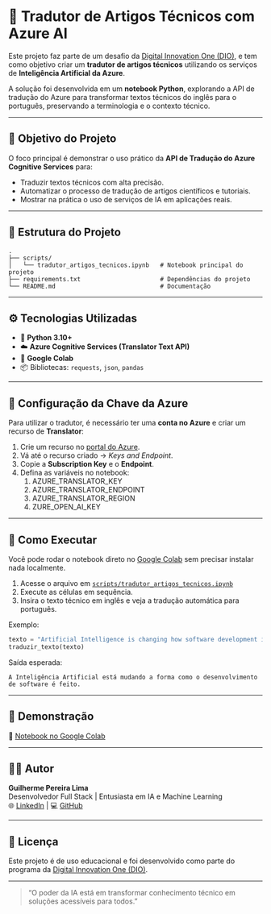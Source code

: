 # 🧠 Tradutor de Artigos Técnicos com Azure AI

Este projeto faz parte de um desafio da [Digital Innovation One (DIO)](https://www.dio.me/), e tem como objetivo criar um **tradutor de artigos técnicos** utilizando os serviços de **Inteligência Artificial da Azure**.

A solução foi desenvolvida em um **notebook Python**, explorando a API de tradução do Azure para transformar textos técnicos do inglês para o português, preservando a terminologia e o contexto técnico.

---

## 🚀 Objetivo do Projeto

O foco principal é demonstrar o uso prático da **API de Tradução do Azure Cognitive Services** para:
- Traduzir textos técnicos com alta precisão.
- Automatizar o processo de tradução de artigos científicos e tutoriais.
- Mostrar na prática o uso de serviços de IA em aplicações reais.

---

## 🧩 Estrutura do Projeto

```
.
├── scripts/
│   └── tradutor_artigos_tecnicos.ipynb   # Notebook principal do projeto
├── requirements.txt                      # Dependências do projeto
└── README.md                             # Documentação
```

---

## ⚙️ Tecnologias Utilizadas

- 🐍 **Python 3.10+**
- ☁️ **Azure Cognitive Services (Translator Text API)**
- 📓 **Google Colab**
- 📦 Bibliotecas: `requests`, `json`, `pandas`

---

## 🔑 Configuração da Chave da Azure

Para utilizar o tradutor, é necessário ter uma **conta no Azure** e criar um recurso de **Translator**:

1. Crie um recurso no [portal do Azure](https://portal.azure.com/).
2. Vá até o recurso criado → *Keys and Endpoint*.
3. Copie a **Subscription Key** e o **Endpoint**.
4. Defina as variáveis no notebook:
    1. AZURE_TRANSLATOR_KEY
    2. AZURE_TRANSLATOR_ENDPOINT
    3. AZURE_TRANSLATOR_REGION
    4. ZURE_OPEN_AI_KEY

---

## 🧠 Como Executar

Você pode rodar o notebook direto no [Google Colab](https://colab.research.google.com/) sem precisar instalar nada localmente.

1. Acesse o arquivo em [`scripts/tradutor_artigos_tecnicos.ipynb`](scripts/Tradutor_de_Artigos_Técnicos_com_AzureAI.ipynb)
2. Execute as células em sequência.
3. Insira o texto técnico em inglês e veja a tradução automática para português.  

Exemplo:
```python
texto = "Artificial Intelligence is changing how software development is done."
traduzir_texto(texto)
```

Saída esperada:
```
A Inteligência Artificial está mudando a forma como o desenvolvimento de software é feito.
```

---

## 📘 Demonstração

🔗 [Notebook no Google Colab](https://colab.research.google.com/drive/1V2jSojSjRa5fCihi0L-5mJtQSxRGN1om?usp=sharing)

---

## 🧑‍💻 Autor

**Guilherme Pereira Lima**  
Desenvolvedor Full Stack | Entusiasta em IA e Machine Learning  
🌐 [LinkedIn](https://www.linkedin.com/in/guilherme-lima1602/) | 💻 [GitHub](https://github.com/GuilhermePLima)

---

## 🏁 Licença

Este projeto é de uso educacional e foi desenvolvido como parte do programa da [Digital Innovation One (DIO)](https://www.dio.me/).

---

> “O poder da IA está em transformar conhecimento técnico em soluções acessíveis para todos.”
